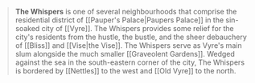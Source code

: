 > **The Whispers** is one of several neighbourhoods that comprise the residential district of [[Pauper's Palace|Paupers Palace]] in the sin-soaked city of [[Vyre]]. The Whispers provides some relief for the city's residents from the hustle, the bustle, and the sheer debauchery of [[Bliss]] and [[Vise|the Vise]]. The Whispers serve as Vyre's main slum alongside the much smaller [[Graveolent Gardens]]. Wedged against the sea in the south-eastern corner of the city, The Whispers is bordered by [[Nettles]] to the west and [[Old Vyre]] to the north.








